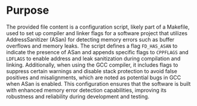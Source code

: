 # Purpose
The provided file content is a configuration script, likely part of a Makefile, used to set up compiler and linker flags for a software project that utilizes AddressSanitizer (ASan) for detecting memory errors such as buffer overflows and memory leaks. The script defines a flag `FD_HAS_ASAN` to indicate the presence of ASan and appends specific flags to `CPPFLAGS` and `LDFLAGS` to enable address and leak sanitization during compilation and linking. Additionally, when using the GCC compiler, it includes flags to suppress certain warnings and disable stack protection to avoid false positives and misalignments, which are noted as potential bugs in GCC when ASan is enabled. This configuration ensures that the software is built with enhanced memory error detection capabilities, improving its robustness and reliability during development and testing.
